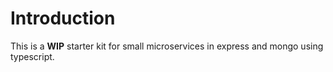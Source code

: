# Introduction

This is a **WIP** starter kit for small microservices in express and mongo using typescript.